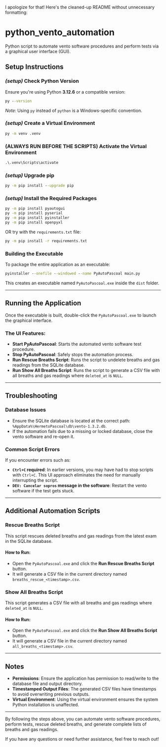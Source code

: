 I apologize for that! Here's the cleaned-up README without unnecessary formatting:

# python_vento_automation

Python script to automate vento software procedures and perform tests via a graphical user interface (GUI).

## Setup Instructions

### _(setup)_ Check Python Version

Ensure you're using Python **3.12.6** or a compatible version:

```cmd
py --version
```

*Note:* Using `py` instead of `python` is a Windows-specific convention.

### _(setup)_ Create a Virtual Environment

```cmd
py -m venv .venv
```

### **(ALWAYS RUN BEFORE THE SCRIPTS)** Activate the Virtual Environment

```cmd
.\.venv\Scripts\activate
```

### _(setup)_ Upgrade pip

```cmd
py -m pip install --upgrade pip
```

### _(setup)_ Install the Required Packages

```cmd
py -m pip install pyautogui
py -m pip install pyserial
py -m pip install pyinstaller
py -m pip install openpyxl
```

OR try with the `requirements.txt` file:

```cmd
py -m pip install -r requirements.txt
```

### Building the Executable

To package the entire application as an executable:

```cmd
pyinstaller --onefile --windowed --name PyAutoPascoal main.py
```

This creates an executable named `PyAutoPascoal.exe` inside the `dist` folder.

---

## Running the Application

Once the executable is built, double-click the `PyAutoPascoal.exe` to launch the graphical interface.

### The UI Features:

- **Start PyAutoPascoal**: Starts the automated vento software test procedure.
- **Stop PyAutoPascoal**: Safely stops the automation process.
- **Run Rescue Breaths Script**: Runs the script to undelete breaths and gas readings from the SQLite database.
- **Run Show All Breaths Script**: Runs the script to generate a CSV file with all breaths and gas readings where `deleted_at` is `NULL`.

---

## Troubleshooting

### Database Issues

- Ensure the SQLite database is located at the correct path: `%AppData%\HermetoPascoal\db\vento-1.3.2.db`.
- If the automation fails due to a missing or locked database, close the vento software and re-open it.

### Common Script Errors

If you encounter errors such as:

- **`Ctrl+C` required**: In earlier versions, you may have had to stop scripts with `Ctrl+C`. This UI approach eliminates the need for manually interrupting the script.
- **`DEV: Cancelar sopros` message in the software**: Restart the vento software if the test gets stuck.

---

## Additional Automation Scripts

### Rescue Breaths Script

This script rescues deleted breaths and gas readings from the latest exam in the SQLite database.

#### How to Run:

- Open the `PyAutoPascoal.exe` and click the **Run Rescue Breaths Script** button.
- It will generate a CSV file in the current directory named `breaths_rescue_<timestamp>.csv`.

### Show All Breaths Script

This script generates a CSV file with all breaths and gas readings where `deleted_at` is `NULL`.

#### How to Run:

- Open the `PyAutoPascoal.exe` and click the **Run Show All Breaths Script** button.
- It will generate a CSV file in the current directory named `all_breaths_<timestamp>.csv`.

---

## Notes

- **Permissions**: Ensure the application has permission to read/write to the database file and output directory.
- **Timestamped Output Files**: The generated CSV files have timestamps to avoid overwriting previous outputs.
- **Virtual Environment**: Using the virtual environment ensures the system Python installation is unaffected.

---

By following the steps above, you can automate vento software procedures, perform tests, rescue deleted breaths, and generate complete lists of breaths and gas readings.

If you have any questions or need further assistance, feel free to reach out!
